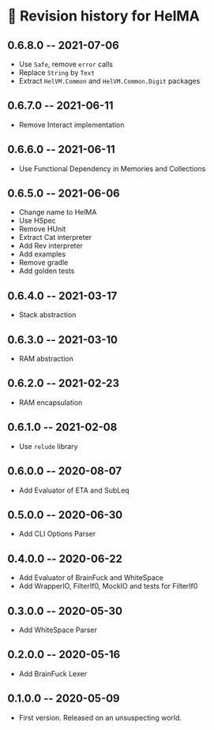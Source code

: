 # 📅 Revision history for HelMA

## 0.6.8.0  -- 2021-07-06

* Use `Safe`, remove `error` calls
* Replace `String` by `Text`
* Extract `HelVM.Common` and `HelVM.Common.Digit` packages

## 0.6.7.0  -- 2021-06-11

* Remove Interact implementation

## 0.6.6.0  -- 2021-06-11

* Use Functional Dependency in Memories and Collections

## 0.6.5.0  -- 2021-06-06

* Change name to HelMA
* Use HSpec
* Remove HUnit
* Extract Cat interpreter
* Add Rev interpreter
* Add examples
* Remove gradle
* Add golden tests

## 0.6.4.0  -- 2021-03-17

* Stack abstraction

## 0.6.3.0  -- 2021-03-10

* RAM abstraction

## 0.6.2.0  -- 2021-02-23

* RAM encapsulation

## 0.6.1.0  -- 2021-02-08

* Use `relude` library

## 0.6.0.0  -- 2020-08-07

* Add Evaluator of ETA and SubLeq

## 0.5.0.0  -- 2020-06-30

* Add CLI Options Parser

## 0.4.0.0  -- 2020-06-22

* Add Evaluator of BrainFuck and WhiteSpace
* Add WrapperIO, FilterIf0, MockIO and tests for FilterIf0

## 0.3.0.0  -- 2020-05-30

* Add WhiteSpace Parser

## 0.2.0.0  -- 2020-05-16

* Add BrainFuck Lexer

## 0.1.0.0  -- 2020-05-09

* First version. Released on an unsuspecting world.
